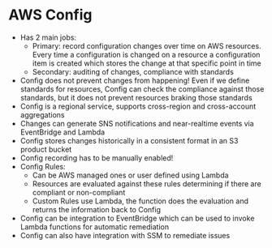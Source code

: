 # AWS Config

- Has 2 main jobs:
    - Primary: record configuration changes over time on AWS resources. Every time a configuration is changed on a resource a configuration item is created which stores the change at that specific point in time
    - Secondary: auditing of changes, compliance with standards
- Config does not prevent changes from happening! Even if we define standards for resources, Config can check the compliance against those standards, but it does not prevent resources braking those standards
- Config is a regional service, supports cross-region and cross-account aggregations
- Changes can generate SNS notifications and near-realtime events via EventBridge and Lambda
- Config stores changes historically in a consistent format in an S3 product bucket
- Config recording has to be manually enabled!
- Config Rules:
    - Can be AWS managed ones or user defined using Lambda
    - Resources are evaluated against these rules determining if there are compliant or non-compliant
    - Custom Rules use Lambda, the function does the evaluation and returns the information back to Config
- Config can be integration to EventBridge which can be used to invoke Lambda functions for automatic remediation
- Config can also have integration with SSM to remediate issues
